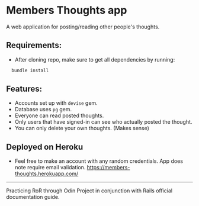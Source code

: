# Members Thoughts app
A web application for posting/reading other people's thoughts.

## Requirements:
* After cloning repo, make sure to get all dependencies by running:
```ruby
  bundle install
```

## Features:
* Accounts set up with `devise` gem.
* Database uses `pg` gem.
* Everyone can read posted thoughts.
* Only users that have signed-in can see who actually posted the thought.
* You can only delete your own thoughts. (Makes sense)

## Deployed on Heroku
* Feel free to make an account with any random credentials. App does note require email validation.
https://members-thoughts.herokuapp.com/

----------------------------
Practicing RoR through Odin Project in conjunction with Rails official documentation guide.
